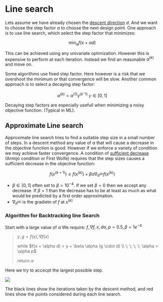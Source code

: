 # Line search 
Lets assume we have already chosen the [descent direction](local_descent.md) $d$. And we want to choose the step factor $\alpha$ to choose the next design point. One approach is to use line search, which select the step factor that minimizes:

$$
\min_{\alpha} f(x + \alpha d)
$$

This can be achieved using any univariate optimization. However this is expensive to perform at each iteration. Instead we find an reasonable $\alpha^{(k)}$ and move on.

Some algorithms use fixed step factor. Here however is a risk that we overshoot the minimum or that convergence will be slow. 
Another common approach is to select a decaying step factor:

$$
\alpha^{(k)} = \alpha^{(1)}\gamma^{(k^-1)} \; \gamma \in [0,1]
$$

Decaying step factors are especially usefull when minimizing a noisy objective function. (Typical in ML).

## Approximate Line search
Approximate line search tries to find a suitable step size in a small number of steps. In a descent method any value of $\alpha$ that will cause a decrease in the objective function is good. However if we enforce a variety of condition we may achieve faster convergence. A condition of [sufficient decrease](wolfe_conditions.md) (Armijo condition or First Wolfe) requires that the step sizes causes a sufficient decrease in the objective function:

$$
f(x^{(k+1)} ) \le f(x^{(k)}) + \beta \alpha \nabla_{d^{(k)}}f(x^{(k)})
$$
* $\beta \in [0,1]$ often set to $\beta = 10^{-4}$. If we set $\beta = 0$ then we accept any decrease. If $\beta = 1$ than the decrease has to be at least as much as what would be predicted by a first order approximation.
* $\nabla_{d^{(k)}}$ is the gradietn of $f$ at $x^{(k)}$


### Algorithm for Backtracking line Search
Start with a large value of $\alpha$
We require: $f, \nabla f, x, d \alpha, p=0.5, \beta = 1e^{-4}$

> $y, g = f(x), \nabla f(x)$
> 
> while $f(x + \alpha d) > y + \beta \alpha (g \cdot d) \\ \; \; \; \; \alpha = \alpha p$
> 
> return $\alpha$

Here we try to accecpt the largest possible step.

![](../.images/backtracking.png)

The black lines show the iterations taken by the descent method, and red lines show the points considered during each line search.